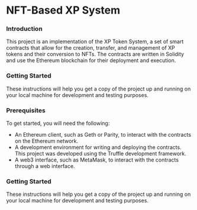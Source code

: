 # NFT-Based XP System
### Introduction
This project is an implementation of the XP Token System, a set of smart contracts that allow for the creation, transfer, and management of XP tokens and their conversion to NFTs. The contracts are written in Solidity and use the Ethereum blockchain for their deployment and execution.

### Getting Started
These instructions will help you get a copy of the project up and running on your local machine for development and testing purposes.


### Prerequisites
To get started, you will need the following:
- An Ethereum client, such as Geth or Parity, to interact with the contracts on the Ethereum network.
- A development environment for writing and deploying the contracts. This project was developed using the Truffle development framework.
- A web3 interface, such as MetaMask, to interact with the contracts through a web interface.

### Getting Started
These instructions will help you get a copy of the project up and running on your local machine for development and testing purposes.

